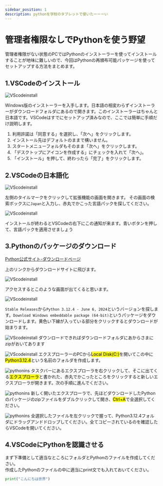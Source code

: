```yaml
---
sidebar_position: 1
description: pythonを学校のタブレットで使いたーーーい
---
```


# 管理者権限なしでPythonを使う野望
管理者権限がない状態のPCではPythonのインストーラーを使ってインストールすることが地味に難しいので、今回はPythonの再頒布可能パッケージを使ってセットアップする方法をまとめます。

## 1.VSCodeのインストール
![VScodeinstall](./img/24.jpg)

Windows版のインストーラーを入手します。日本語の相変わらずインストーラーがダウンロードフォルダにあるので開きます。このインストーラーはちゃんと日本語です。VSCodeはすでにセットアップ済みなので、ここでは簡単に手順だけ説明します。

1. 利用許諾は「同意する」を選択し、「次へ」をクリックします。
2. インストール先はデフォルトのままで構いません。
3. スタートメニューフォルダもそのまま「次へ」をクリックします。
4. 「デスクトップにアイコンを作成する」にチェックを入れて「次へ」。
5. 「インストール」を押して、終わったら「完了」をクリックします。

## 2.VSCodeの日本語化
![VScodeinstall](./img/25.jpg)

左側のタイルマークをクリックして拡張機能の画面を開きます。
その画面の検索ボックスに`Japan`と入力し、赤丸でかこった言語パックを探してください。

![VScodeinstall](./img/26.jpg)

インストールが終わるとVSCodeの右下にこの通知が来ます。青いボタンを押して、言語パックを適用させましょう

## 3.Pythonのパッケージのダウンロード

[Python公式サイト-ダウンロードページ](https://www.python.org/downloads/windows/)

上のリンクからダウンロードサイトに飛びます。

![VScodeinstall](./img/27.jpg)

アクセスするとこのような画面が出てくると思います。

![VScodeinstall](./img/28.jpg)

`Stable Releases`から`Python 3.12.4 - June 6, 2024`というバージョンを探します。`Download Windows embeddable package (64-bit)`というパッケージをダウンロードします。黄色い下線が入っている部分をクリックするとダウンロードが始まります。

![VScodeinstall](./img/29.jpg)
ダウンロードできればダウンロードフォルダにあからさまにzipがおいてあります

![VScodeinstall](./img/30.jpg)
エクスプローラーのPCから<mark>Local Disk(C:)</mark>を開いてこの中に<mark>Python3.12.4</mark>という名前のフォルダを作成します。

![pythonins](./img/32.jpg)
タスクバーにあるエクスプローラを右クリックして、そこに出てくる<mark>エクスプローラ</mark>と書かれた、赤丸でかこったところをクリックすると新しいエクスプローラが開きます。次の手順に進んでください。

![pythonins](./img/31.jpg)
新しく開いたエクスプローラで、先ほどダウンロードしたPythonのパッケージのzipファイルをダブルクリックして開き、<mark>Ctrl+A</mark>で全選択してください。

![pythonins](./img/33.jpg)
全選択したファイルを左クリックで握って、Python3.12.4フォルダにドラッグアンドドロップしてください。全てコピーされているのを確認したらVSCodeを開いてください。

## 4.VSCodeにPythonを認識させる

まず下準備として適当なところにフォルダとPythonのファイルを作成してください。  
作成したPythonのファイルの中に適当にprint文でも入れておいてください。

```python
print("こんにちは世界")
```